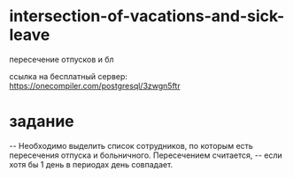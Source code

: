 # intersection-of-vacations-and-sick-leave
пересечение отпусков и бл

ссылка на бесплатный сервер:
https://onecompiler.com/postgresql/3zwgn5ftr

# задание
-- Необходимо выделить список сотрудников, по которым есть пересечения отпуска и больничного. Пересечением считается, 
-- если хотя бы 1 день в периодах день совпадает. 
